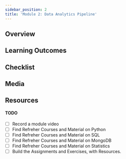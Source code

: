 ```yaml
---
sidebar_position: 2
title: 'Module 2: Data Analytics Pipeline'
---
```

## Overview 

## Learning Outcomes

## Checklist 

## Media

## Resources

#### TODO

- [ ] Record a module video
- [ ] Find Refreher Courses and Material on Python
- [ ] Find Refreher Courses and Material on SQL
- [ ] Find Refreher Courses and Material on MongoDB
- [ ] Find Refreher Courses and Material on Statistics
- [ ] Build the Assignments and Exercises, with Resources.